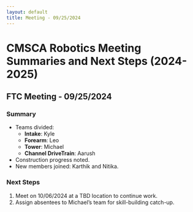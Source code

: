 ```yaml
---
layout: default
title: Meeting - 09/25/2024
---
```

# CMSCA Robotics Meeting Summaries and Next Steps (2024-2025)
## FTC Meeting - 09/25/2024
### Summary
- Teams divided:
  - **Intake**: Kyle
  - **Forearm**: Leo
  - **Tower**: Michael
  - **Channel DriveTrain**: Aarush
- Construction progress noted.
- New members joined: Karthik and Nitika.

### Next Steps
1. Meet on 10/06/2024 at a TBD location to continue work.
2. Assign absentees to Michael’s team for skill-building catch-up.
